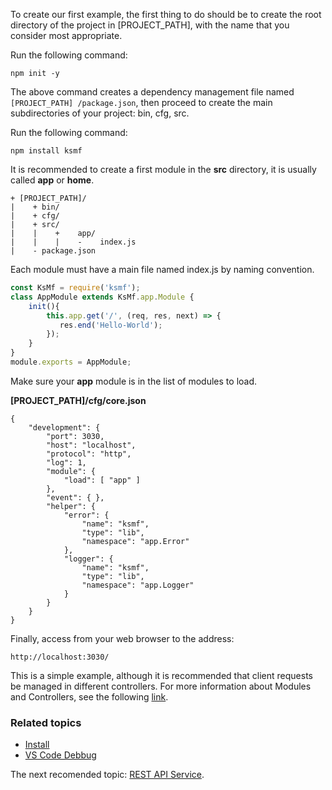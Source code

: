 To create our first example, the first thing to do should be to create the root directory of the project in [PROJECT_PATH], with the name that you consider most appropriate. 

Run the following command: 
```
npm init -y
```

The above command creates a dependency management file named ```[PROJECT_PATH] /package.json```, then proceed to create the main subdirectories of your project: bin, cfg, src. 

Run the following command:
```
npm install ksmf
```

It is recommended to create a first module in the **src** directory, it is usually called **app** or **home**. 
```
+ [PROJECT_PATH]/
|    + bin/
|    + cfg/
|    + src/
|    |    +    app/
|    |    |    -    index.js
|    - package.json
```

Each module must have a main file named index.js by naming convention. 
```js
const KsMf = require('ksmf');
class AppModule extends KsMf.app.Module {
    init(){
        this.app.get('/', (req, res, next) => {
           res.end('Hello-World');
        });
    }
}
module.exports = AppModule;
```

Make sure your **app** module is in the list of modules to load.

**[PROJECT_PATH]/cfg/core.json**
```
{
    "development": {
        "port": 3030,
        "host": "localhost",
        "protocol": "http",
        "log": 1,
        "module": {
            "load": [ "app" ]
        },
        "event": { },
        "helper": { 
            "error": {
                "name": "ksmf",
                "type": "lib",
                "namespace": "app.Error"
            },
            "logger": {
                "name": "ksmf",
                "type": "lib",
                "namespace": "app.Logger"
            }
        }
    }
}
```

Finally, access from your web browser to the address:
```
http://localhost:3030/
``` 

This is a simple example, although it is recommended that client requests be managed in different controllers. For more information about Modules and Controllers, see the following [link](./common.modules.md).

### Related topics

- [Install](./intro.install.md)
- [VS Code Debbug](./advanced.ide.md)

The next recomended topic: [REST API Service](./intro.REST_API.md).
